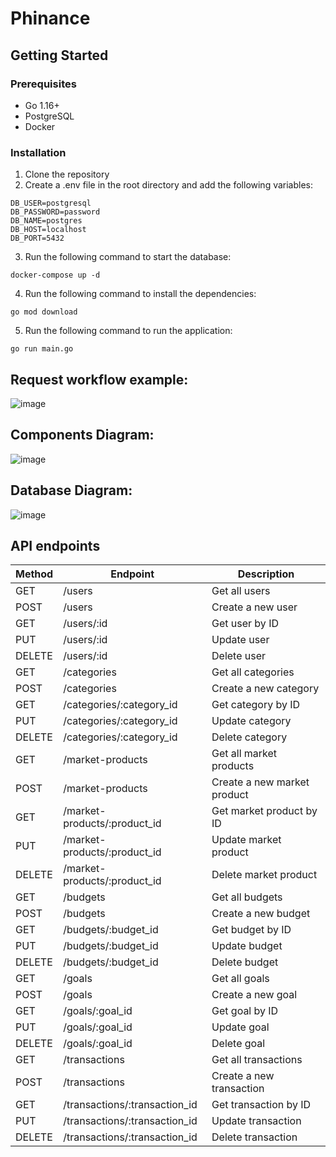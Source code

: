 # Phinance

## Getting Started

### Prerequisites

- Go 1.16+
- PostgreSQL
- Docker

### Installation

1. Clone the repository
2. Create a .env file in the root directory and add the following variables:

```
DB_USER=postgresql
DB_PASSWORD=password
DB_NAME=postgres
DB_HOST=localhost
DB_PORT=5432
```

3. Run the following command to start the database:

```
docker-compose up -d
```

4. Run the following command to install the dependencies:

```
go mod download
```

5. Run the following command to run the application:

```
go run main.go
```

## Request workflow example:

![image](https://github.com/user-attachments/assets/589a33a7-c36e-4613-a6ac-ff9d28448daf)

## Components Diagram:
![image](https://kroki.io/plantuml/svg/eNptVE1v1DAQvftXmJzgUPVeIVQo1QLqqss2wIH2YOIha-p4VrajCqH-d8Z2Etub7inz5mU-3rzspfPC-nHQ7JU_wAD8qIUyjHU4HNGA8bzZKMOvTa8M8Nfvd5_5_vqufdNw4Thh_B_j9Cvoexw9uJi38fGUsFVSangSNtQb_SHVGhaUPVftr9B4i1qDTUW7HE_Nf35zYHnmPST0wyh78Gt8g0K7NXwlPPRoFbyQa60wTnReoXkhuxX2EfzOohy7ul-9ySdhZBy7WPswY9MqNxhEnZinBT4KL34JR7ptbvfbVEDO2OoQO3S-t3D39SYSjylcnwMl6CTtEB-nSouyDzlMkhZA1LKIs4gFWKpXwJVsCX8-Xbi9TZNJj9W1KVFdOcdhohxN8_zNSDFMBqtRIhzm0DhK3nz50cYR_jx5xsJxzs7eTc7mF2R36JXzwZxsAkO-NOnF_E1wjxUpWz5waC3Hf6PlR4se4oAVe3EKcc8FGehcB680QbDcLDAXS8xVg1vuTaxNnDCu6aBZvxdEpneiRMQe3L1J7uBvKR2Pwdgyx2mr70IriqlfZ0HS_RR5o6n5JGKgbsCAjdQWHyHsUGhR8HLJmbc0DKzZ0oFKn50h1ZLIFWtyNXHos8Ot6kNnKnUJRtIf3397z5v6)

## Database Diagram:

![image](https://github.com/user-attachments/assets/315f0a81-e6fd-45ed-a839-4696963b69fc)


## API endpoints

| Method | Endpoint                | Description                  |
| ------ | ----------------------- | ---------------------------- |
| GET    | /users                  | Get all users                |
| POST   | /users                  | Create a new user            |
| GET    | /users/:id              | Get user by ID               |
| PUT    | /users/:id              | Update user                  |
| DELETE | /users/:id              | Delete user                  |
| GET    | /categories             | Get all categories           |
| POST   | /categories             | Create a new category        |
| GET    | /categories/:category_id | Get category by ID           |
| PUT    | /categories/:category_id | Update category              |
| DELETE | /categories/:category_id | Delete category              |
| GET    | /market-products        | Get all market products      |
| POST   | /market-products        | Create a new market product  |
| GET    | /market-products/:product_id | Get market product by ID     |
| PUT    | /market-products/:product_id | Update market product        |
| DELETE | /market-products/:product_id | Delete market product        |
| GET    | /budgets                | Get all budgets              |
| POST   | /budgets                | Create a new budget          |
| GET    | /budgets/:budget_id     | Get budget by ID             |
| PUT    | /budgets/:budget_id     | Update budget                |
| DELETE | /budgets/:budget_id     | Delete budget                |
| GET    | /goals                  | Get all goals                |
| POST   | /goals                  | Create a new goal            |
| GET    | /goals/:goal_id         | Get goal by ID               |
| PUT    | /goals/:goal_id         | Update goal                  |
| DELETE | /goals/:goal_id         | Delete goal                  |
| GET    | /transactions           | Get all transactions         |
| POST   | /transactions           | Create a new transaction     |
| GET    | /transactions/:transaction_id | Get transaction by ID       |
| PUT    | /transactions/:transaction_id | Update transaction          |
| DELETE | /transactions/:transaction_id | Delete transaction          |
